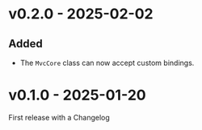 v0.2.0 - 2025-02-02
===================
Added
-----
- The `MvcCore` class can now accept custom bindings.


v0.1.0 - 2025-01-20
===================
First release with a Changelog


